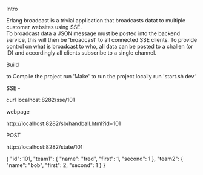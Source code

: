 Intro

Erlang broadcast is a trivial application that broadcasts datat to multiple customer websites using SSE.   
To broadcast data a JSON message must be posted into the backend service, this will then be 'broadcast' to all connected SSE
clients.  To provide control on what is broadcast to who, all data can be posted to a challen (or ID) and accordingly all clients 
subscribe to a single channel.

Build

to Compile the project run 'Make'
to run the project locally run 'start.sh dev'


SSE - 

curl localhost:8282/sse/101


webpage 

http://localhost:8282/sb/handball.html?id=101


POST 

http://localhost:8282/state/101

{ "id": 101, "team1": { "name": "fred", "first": 1, "second": 1 }, "team2": { "name": "bob", "first": 2, "second": 1 } }




